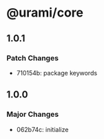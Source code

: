 # @urami/core

## 1.0.1

### Patch Changes

- 710154b: package keywords

## 1.0.0

### Major Changes

- 062b74c: initialize
